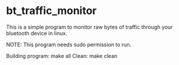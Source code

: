 # bt_traffic_monitor

This is a simple program to monitor raw bytes of traffic through your bluetooth device in linux.

NOTE: This program needs sudo permission to run.

Building program: make all
Clean: make clean
